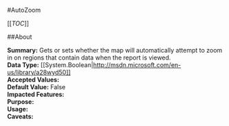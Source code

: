 #AutoZoom

[[_TOC_]]

##About

**Summary:**  Gets or sets whether the map will automatically attempt to zoom in on regions that contain data when the report is viewed.   
**Data Type:** [[System.Boolean|http://msdn.microsoft.com/en-us/library/a28wyd50]]  
**Accepted Values:**   
**Default Value:** False  
**Impacted Features:**   
**Purpose:**   
**Usage:**   
**Caveats:**   

